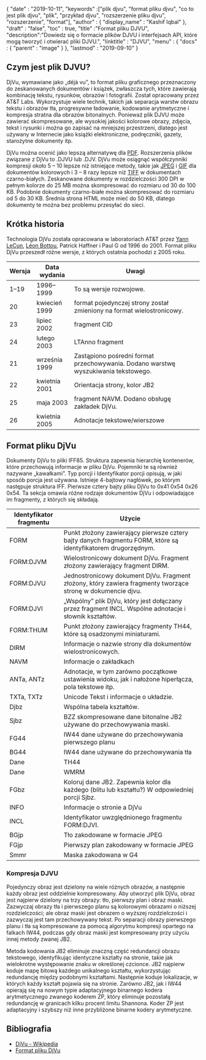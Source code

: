 {
  "date" : "2019-10-11",
  "keywords" :["plik djvu", "format pliku djvu", "co to jest plik djvu", "plik", "przykład djvu", "rozszerzenie pliku djvu", "rozszerzenie", "format"],
  "author" : {
    "display_name" : "Kashif Iqbal"
},
  "draft" : "false",
  "toc" : true,
  "title" :"Format pliku DJVU",
  "description":"Dowiedz się o formacie plików DJVU i interfejsach API, które mogą tworzyć i otwierać pliki DJVU.",
  "linktitle" : "DJVU",
  "menu" : {
    "docs" : {
      "parent" : "image"
}
},
  "lastmod" : "2019-09-10"
}

## Czym jest plik DJVU?

DjVu, wymawiane jako „déjà vu”, to format pliku graficznego przeznaczony do zeskanowanych dokumentów i książek, zwłaszcza tych, które zawierają kombinację tekstu, rysunków, obrazów i fotografii. Został opracowany przez AT&T Labs. Wykorzystuje wiele technik, takich jak separacja warstw obrazu tekstu i obrazów tła, progresywne ładowanie, kodowanie arytmetyczne i kompresja stratna dla obrazów bitonalnych. Ponieważ plik DJVU może zawierać skompresowane, ale wysokiej jakości kolorowe obrazy, zdjęcia, tekst i rysunki i można go zapisać na mniejszej przestrzeni, dlatego jest używany w Internecie jako książki elektroniczne, podręczniki, gazety, starożytne dokumenty itp.

DjVu można ocenić jako lepszą alternatywę dla [PDF](/pl/pdf/). Rozszerzenia plików związane z DjVu to .DJVU lub .DJV. DjVu może osiągnąć współczynniki kompresji około 5 – 10 lepsze niż istniejące metody, takie jak [JPEG](/pl/image/jpeg/) i [GIF](/pl/image/gif/) dla dokumentów kolorowych i 3 – 8 razy lepsze niż [TIFF]( /image/tiff/) w dokumentach czarno-białych. Zeskanowane dokumenty w rozdzielczości 300 DPI w pełnym kolorze do 25 MB można skompresować do rozmiaru od 30 do 100 KB. Podobnie dokumenty czarno-białe można skompresować do rozmiaru od 5 do 30 KB. Średnia strona HTML może mieć do 50 KB, dlatego dokumenty te można bez problemu przesyłać do sieci.

## Krótka historia ##

Technologia DjVu została opracowana w laboratoriach AT&T przez [Yann LeCun](https://en.wikipedia.org/wiki/Yann_LeCun), [Léon Bottou](https://en.wikipedia.org/wiki/L%C3%A9on_Bottou), Patrick Haffner i Paul G od 1996 do 2001. Format pliku DjVu przeszedł różne wersje, z których ostatnia pochodzi z 2005 roku.


|Wersja|Data wydania|Uwagi
---|---|---|
|1–19|1996–1999|To są wersje rozwojowe.
|20|kwiecień 1999|format pojedynczej strony został zmieniony na format wielostronicowy.
|23|lipiec 2002|fragment CID
|24|lutego 2003|LTAnno fragment
|21|września 1999|Zastąpiono pośredni format przechowywania. Dodano warstwę wyszukiwania tekstowego.
|22|kwietnia 2001|Orientacja strony, kolor JB2
|25|maja 2003|fragment NAVM. Dodano obsługę zakładek DjVu.
|26|kwietnia 2005|Adnotacje tekstowe/wierszowe

## Format pliku DjVu ##

Dokumenty DjVu to pliki IFF85. Struktura zapewnia hierarchię kontenerów, które przechowują informacje w pliku DjVu. Pojemniki te są również nazywane „kawałkami”. Typ porcji i Identyfikator porcji opisują, w jaki sposób porcja jest używana. Istnieje 4-bajtowy nagłówek, po którym następuje struktura IFF. Pierwsze cztery bajty pliku DjVu to 0x41 0x54 0x26 0x54. Ta sekcja omawia różne rodzaje dokumentów DjVu i odpowiadające im fragmenty, z których się składają.


|Identyfikator fragmentu|Użycie
---|---|
|FORM|Punkt złożony zawierający pierwsze cztery bajty danych fragmentu FORM, które są identyfikatorem drugorzędnym.
|FORM:DJVM|Wielostronicowy dokument DjVu. Fragment złożony zawierający fragment DIRM.
|FORM:DJVU|Jednostronicowy dokument DjVu. Fragment złożony, który zawiera fragmenty tworzące stronę w dokumencie djvu.
|FORM:DJVI|„Wspólny” plik DjVu, który jest dołączany przez fragment INCL. Wspólne adnotacje i słownik kształtów.
|FORM:THUM|Punkt złożony zawierający fragmenty TH44, które są osadzonymi miniaturami.
|DIRM|Informacje o nazwie strony dla dokumentów wielostronicowych.
|NAVM|Informacje o zakładkach
|ANTa, ANTz|Adnotacje, w tym zarówno początkowe ustawienia widoku, jak i nałożone hiperłącza, pola tekstowe itp.
|TXTa, TXTz|Unicode Tekst i informacje o układzie.
|Djbz|Wspólna tabela kształtów.
|Sjbz|BZZ skompresowane dane bitonalne JB2 używane do przechowywania maski.
|FG44|IW44 dane używane do przechowywania pierwszego planu
|BG44|IW44 dane używane do przechowywania tła
Dane |TH44|IW44 używane do przechowywania osadzonych miniatur
Dane |WMRM|JB2 wymagane do usunięcia znaku wodnego
|FGbz|Koloruj dane JB2. Zapewnia kolor dla każdego (blitu lub kształtu?) W odpowiedniej porcji Sjbz.
|INFO|Informacje o stronie a DjVu
|INCL|Identyfikator uwzględnionego fragmentu FORM:DJVI.
|BGjp|Tło zakodowane w formacie JPEG
|FGjp|Pierwszy plan zakodowany w formacie JPEG
|Smmr|Maska zakodowana w G4

### Kompresja DJVU

Pojedynczy obraz jest dzielony na wiele różnych obrazów, a następnie każdy obraz jest oddzielnie kompresowany. Aby utworzyć plik DjVu, obraz jest najpierw dzielony na trzy obrazy: tło, pierwszy plan i obraz maski. Zazwyczaj obrazy tła i pierwszego planu są kolorowymi obrazami o niższej rozdzielczości; ale obraz maski jest obrazem o wyższej rozdzielczości i zazwyczaj jest tam przechowywany tekst. Po separacji obrazy pierwszego planu i tła są kompresowane za pomocą algorytmu kompresji opartego na falkach IW44, podczas gdy obraz maski jest kompresowany przy użyciu innej metody zwanej JB2.

Metoda kodowania JB2 eliminuje znaczną część redundancji obrazu tekstowego, identyfikując identyczne kształty na stronie, takie jak wielokrotne występowanie znaku w określonej czcionce. JB2 najpierw koduje mapę bitową każdego unikalnego kształtu, wykorzystując redundancję między podobnymi kształtami. Następnie koduje lokalizacje, w których każdy kształt pojawia się na stronie. Zarówno JB2, jak i IW44 opierają się na nowym typie adaptacyjnego binarnego kodera arytmetycznego zwanego koderem ZP, który eliminuje pozostałą redundancję w granicach kilku procent limitu Shannona. Koder ZP jest adaptacyjny i szybszy niż inne przybliżone binarne kodery arytmetyczne.

## Bibliografia ##

* [DjVu - Wikipedia](https://en.wikipedia.org/wiki/DjVu)
* [Format pliku DjVu](https://www.cuminas.jp/docs/techinfo/DjVu3Spec.pdf)

